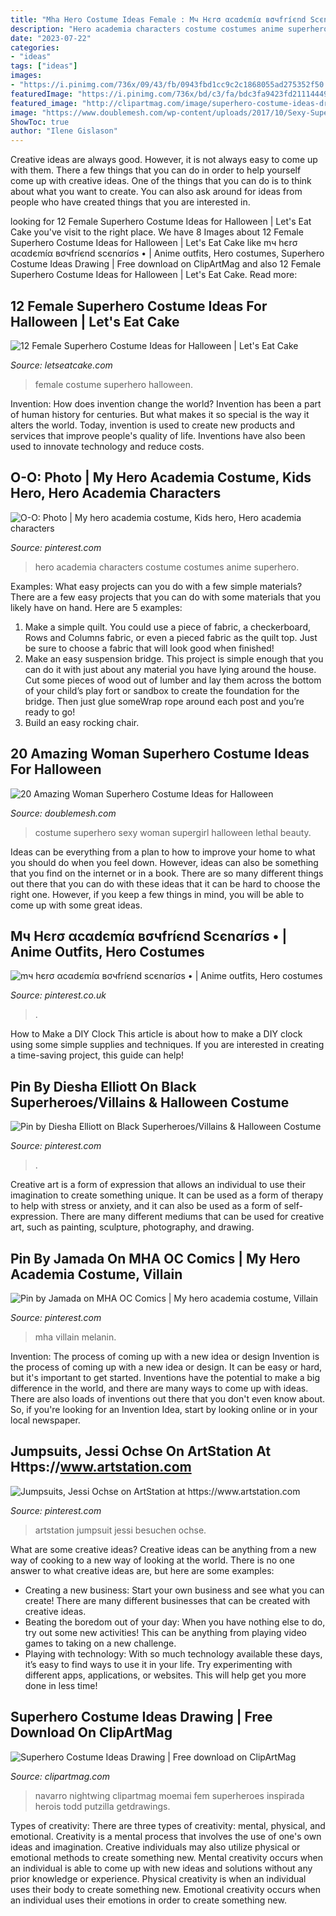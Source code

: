 ```yaml
---
title: "Mha Hero Costume Ideas Female : Mч Hєrσ αcαdєmíα вσчfríєnd Scєnαríσs •"
description: "Hero academia characters costume costumes anime superhero"
date: "2023-07-22"
categories:
- "ideas"
tags: ["ideas"]
images:
- "https://i.pinimg.com/736x/09/43/fb/0943fbd1cc9c2c1868055ad275352f50.jpg"
featuredImage: "https://i.pinimg.com/736x/bd/c3/fa/bdc3fa9423fd21114449683dc6410fbd.jpg"
featured_image: "http://clipartmag.com/image/superhero-costume-ideas-drawing-21.jpg"
image: "https://www.doublemesh.com/wp-content/uploads/2017/10/Sexy-Supergirl-Costume.jpg"
ShowToc: true
author: "Ilene Gislason"
---
```



Creative ideas are always good. However, it is not always easy to come up with them. There a few things that you can do in order to help yourself come up with creative ideas. One of the things that you can do is to think about what you want to create. You can also ask around for ideas from people who have created things that you are interested in.

	

		
looking for 12 Female Superhero Costume Ideas for Halloween | Let&#039;s Eat Cake you've visit to the right place. We have 8 Images about 12 Female Superhero Costume Ideas for Halloween | Let&#039;s Eat Cake like mч hєrσ αcαdєmíα вσчfríєnd scєnαríσs • | Anime outfits, Hero costumes, Superhero Costume Ideas Drawing | Free download on ClipArtMag and also 12 Female Superhero Costume Ideas for Halloween | Let&#039;s Eat Cake. Read more:
		
    
## 12 Female Superhero Costume Ideas For Halloween | Let&#039;s Eat Cake

<img loading=lazy src="https://www.letseatcake.com/wp-content/uploads/2020/10/female-superhero-costume-ideas-7.jpg" onerror="this.onerror=null;this.src='https://tse3.mm.bing.net/th?id=OIP.rXSwbniFIKSY_6Ptc9c5BwHaOi&amp;pid=15.1';" alt="12 Female Superhero Costume Ideas for Halloween | Let&#039;s Eat Cake">

_Source: letseatcake.com_

>female costume superhero halloween. 

	

Invention: How does invention change the world?
Invention has been a part of human history for centuries. But what makes it so special is the way it alters the world. Today, invention is used to create new products and services that improve people's quality of life. Inventions have also been used to innovate technology and reduce costs.

    
## O-O: Photo | My Hero Academia Costume, Kids Hero, Hero Academia Characters

<img loading=lazy src="https://i.pinimg.com/736x/ea/70/5f/ea705fdf6ecfae627a9abb79b6060c58.jpg" onerror="this.onerror=null;this.src='https://tse2.mm.bing.net/th?id=OIP.JPmQX5T3r8FMyYBaMyHIawHaNE&amp;pid=15.1';" alt="O-O: Photo | My hero academia costume, Kids hero, Hero academia characters">

_Source: pinterest.com_

>hero academia characters costume costumes anime superhero. 

	

Examples: What easy projects can you do with a few simple materials?
There are a few easy projects that you can do with some materials that you likely have on hand. Here are 5 examples:
1. Make a simple quilt. You could use a piece of fabric, a checkerboard, Rows and Columns fabric, or even a pieced fabric as the quilt top. Just be sure to choose a fabric that will look good when finished! 
2. Make an easy suspension bridge. This project is simple enough that you can do it with just about any material you have lying around the house. Cut some pieces of wood out of lumber and lay them across the bottom of your child’s play fort or sandbox to create the foundation for the bridge. Then just glue someWrap rope around each post and you’re ready to go! 
3. Build an easy rocking chair.

    
## 20 Amazing Woman Superhero Costume Ideas For Halloween

<img loading=lazy src="https://www.doublemesh.com/wp-content/uploads/2017/10/Sexy-Supergirl-Costume.jpg" onerror="this.onerror=null;this.src='https://tse1.mm.bing.net/th?id=OIP.Axzng9as5ghAE_s5xcg5ogHaKl&amp;pid=15.1';" alt="20 Amazing Woman Superhero Costume Ideas for Halloween">

_Source: doublemesh.com_

>costume superhero sexy woman supergirl halloween lethal beauty. 

	

Ideas can be everything from a plan to how to improve your home to what you should do when you feel down. However, ideas can also be something that you find on the internet or in a book. There are so many different things out there that you can do with these ideas that it can be hard to choose the right one. However, if you keep a few things in mind, you will be able to come up with some great ideas.

    
## Mч Hєrσ αcαdєmíα вσчfríєnd Scєnαríσs • | Anime Outfits, Hero Costumes

<img loading=lazy src="https://i.pinimg.com/736x/1f/c8/fd/1fc8fd8dac203054189e27ff341997f3.jpg" onerror="this.onerror=null;this.src='https://tse1.mm.bing.net/th?id=OIP.fQYfv0eV6riVu0uFG7FQmQHaKj&amp;pid=15.1';" alt="mч hєrσ αcαdєmíα вσчfríєnd scєnαríσs • | Anime outfits, Hero costumes">

_Source: pinterest.co.uk_

>. 

	

How to Make a DIY Clock
This article is about how to make a DIY clock using some simple supplies and techniques. If you are interested in creating a time-saving project, this guide can help!

    
## Pin By Diesha Elliott On Black Superheroes/Villains &amp; Halloween Costume

<img loading=lazy src="https://i.pinimg.com/736x/10/e6/1f/10e61f5448d0b40f4761d7ec647a8e23.jpg" onerror="this.onerror=null;this.src='https://tse3.mm.bing.net/th?id=OIP.UqwVqMg3bDCQFi-PJyjuogHaNK&amp;pid=15.1';" alt="Pin by Diesha Elliott on Black Superheroes/Villains &amp; Halloween Costume">

_Source: pinterest.com_

>. 

	

Creative art is a form of expression that allows an individual to use their imagination to create something unique. It can be used as a form of therapy to help with stress or anxiety, and it can also be used as a form of self-expression. There are many different mediums that can be used for creative art, such as painting, sculpture, photography, and drawing.

    
## Pin By Jamada On MHA OC Comics | My Hero Academia Costume, Villain

<img loading=lazy src="https://i.pinimg.com/736x/09/43/fb/0943fbd1cc9c2c1868055ad275352f50.jpg" onerror="this.onerror=null;this.src='https://tse2.mm.bing.net/th?id=OIP.n_-ZAxU0b-cTrYUSKJpw8wHaIT&amp;pid=15.1';" alt="Pin by Jamada on MHA OC Comics | My hero academia costume, Villain">

_Source: pinterest.com_

>mha villain melanin. 

	

Invention: The process of coming up with a new idea or design
Invention is the process of coming up with a new idea or design. It can be easy or hard, but it's important to get started. Inventions have the potential to make a big difference in the world, and there are many ways to come up with ideas. There are also loads of inventions out there that you don't even know about. So, if you're looking for an Invention Idea, start by looking online or in your local newspaper.

    
## Jumpsuits, Jessi Ochse On ArtStation At Https://www.artstation.com

<img loading=lazy src="https://i.pinimg.com/736x/bd/c3/fa/bdc3fa9423fd21114449683dc6410fbd.jpg" onerror="this.onerror=null;this.src='https://tse4.mm.bing.net/th?id=OIP.TPbVuIT9VGuLCS3fUXOPagHaKe&amp;pid=15.1';" alt="Jumpsuits, Jessi Ochse on ArtStation at https://www.artstation.com">

_Source: pinterest.com_

>artstation jumpsuit jessi besuchen ochse. 

	

What are some creative ideas?
Creative ideas can be anything from a new way of cooking to a new way of looking at the world. There is no one answer to what creative ideas are, but here are some examples: 
- Creating a new business: Start your own business and see what you can create! There are many different businesses that can be created with creative ideas.
- Beating the boredom out of your day: When you have nothing else to do, try out some new activities! This can be anything from playing video games to taking on a new challenge.
- Playing with technology: With so much technology available these days, it’s easy to find ways to use it in your life. Try experimenting with different apps, applications, or websites. This will help get you more done in less time!

    
## Superhero Costume Ideas Drawing | Free Download On ClipArtMag

<img loading=lazy src="http://clipartmag.com/image/superhero-costume-ideas-drawing-21.jpg" onerror="this.onerror=null;this.src='https://tse4.mm.bing.net/th?id=OIP.Gbg4NbrblFSBnIV0VN_MIgHaR2&amp;pid=15.1';" alt="Superhero Costume Ideas Drawing | Free download on ClipArtMag">

_Source: clipartmag.com_

>navarro nightwing clipartmag moemai fem superheroes inspirada herois todd putzilla getdrawings. 

	

Types of creativity: There are three types of creativity: mental, physical, and emotional.
Creativity is a mental process that involves the use of one's own ideas and imagination. Creative individuals may also utilize physical or emotional methods to create something new. Mental creativity occurs when an individual is able to come up with new ideas and solutions without any prior knowledge or experience. Physical creativity is when an individual uses their body to create something new. Emotional creativity occurs when an individual uses their emotions in order to create something new.

